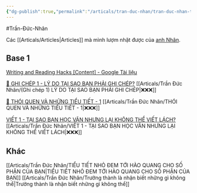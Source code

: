 ```yaml
---
{"dg-publish":true,"permalink":"/articals/tran-duc-nhan/tran-duc-nhan-tong-hop/","dgPassFrontmatter":true}
---
```


#Trần-Đức-Nhân

Các [[Articals/Articles\|Articles]] mà mình lượm nhặt được của [anh Nhân](https://www.facebook.com/ducnhan89).

## Base 1
[Writing and Reading Hacks [Content] - Google Tài liệu](https://docs.google.com/document/d/1HcFjvvAkGKKhJL1hW6qI-TIgM4ydZoLRJHeHYgv83o0/edit?mode=html&fbclid=IwAR2jODkg-0CPoijBuXIiPBCrXOIl3huhDDrnfr-23cK37512hMO9ZFZrgjM#heading=h.y1wxgd9uksm0)

[👑 GHI CHÉP 1 - LÝ DO TẠI SAO BẠN PHẢI GHI CHÉP?](https://www.facebook.com/groups/263482322604568/posts/265358605750273/)
[[Articals/Trần Đức Nhân/(Ghi chép 1) LÝ DO TẠI SAO BẠN PHẢI GHI CHÉP\|❌❌❌]]

[👑 THÓI QUEN VÀ NHỮNG TIỂU TIẾT - 1](https://www.facebook.com/groups/263482322604568/posts/267005062252294/)
[[Articals/Trần Đức Nhân/THÓI QUEN VÀ NHỮNG TIỂU TIẾT - 1\|❌❌❌]]

[VIẾT 1 - TẠI SAO BẠN HỌC VĂN NHƯNG LẠI KHÔNG THỂ VIẾT LÁCH?](https://www.facebook.com/groups/263482322604568/posts/266235018995965/)
[[Articals/Trần Đức Nhân/VIẾT 1 - TẠI SAO BẠN HỌC VĂN NHƯNG LẠI KHÔNG THỂ VIẾT LÁCH\|❌❌❌]]

## Khác
[[Articals/Trần Đức Nhân/TIỂU TIẾT NHỎ ĐEM TỚI HÀO QUANG CHO SỐ PHẬN CỦA BẠN\|TIỂU TIẾT NHỎ ĐEM TỚI HÀO QUANG CHO SỐ PHẬN CỦA BẠN]]
[[Articals/Trần Đức Nhân/Trưởng thành là nhận biết những gì không thể\|Trưởng thành là nhận biết những gì không thể]]